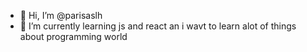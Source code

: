 - 👋 Hi, I’m @parisaslh 
- 🌱 I’m currently learning js and react an i wavt to learn alot of things about programming world


<!---
parisaslh/parisaslh is a ✨ special ✨ repository because its `README.md` (this file) appears on your GitHub profile.
You can click the Preview link to take a look at your changes.
--->
